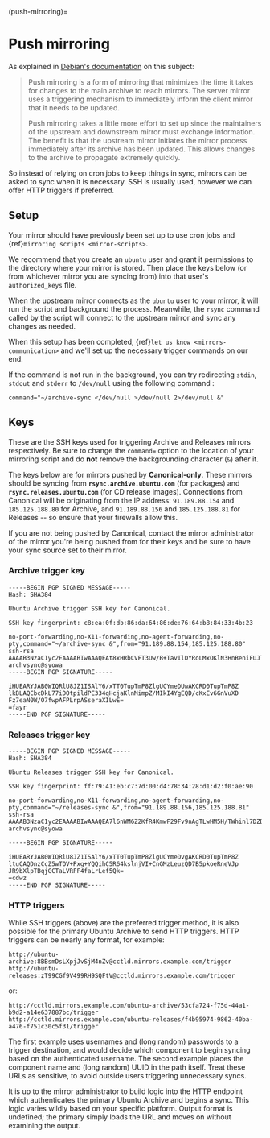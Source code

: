 (push-mirroring)=
# Push mirroring

As explained in
[Debian's documentation](https://www.debian.org/mirror/push_mirroring) on this
subject:

> Push mirroring is a form of mirroring that minimizes the time it takes 
> for changes to the main archive to reach mirrors. The server mirror uses
> a triggering mechanism to immediately inform the client mirror that it
> needs to be updated.
>
> Push mirroring takes a little more effort to set up since the maintainers
> of the upstream and downstream mirror must exchange information. The 
> benefit is that the upstream mirror initiates the mirror process immediately
> after its archive has been updated. This allows changes to the archive to
> propagate extremely quickly. 

So instead of relying on cron jobs to keep things in sync, mirrors can be asked
to sync when it is necessary. SSH is usually used, however we can offer HTTP
triggers if preferred.


## Setup

Your mirror should have previously been set up to use cron jobs and
{ref}`mirroring scripts <mirror-scripts>`.

We recommend that you create an `ubuntu` user and grant it permissions to the
directory where your mirror is stored. Then place the keys below (or from
whichever mirror you are syncing from) into that user's `authorized_keys` file.

When the upstream mirror connects as the `ubuntu` user to your mirror, it will
run the script and background the process. Meanwhile, the `rsync` command called
by the script will connect to the upstream mirror and sync any changes as needed.

When this setup has been completed, {ref}`let us know <mirrors-communication>`
and we'll set up the necessary trigger commands on our end.

If the command is not run in the background, you can try redirecting `stdin`,
`stdout` and `stderr` to `/dev/null` using the following command :

```none
command="~/archive-sync </dev/null >/dev/null 2>/dev/null &"
```


## Keys

These are the SSH keys used for triggering Archive and Releases mirrors
respectively. Be sure to change the `command=` option to the location of your
mirroring script and do **not** remove the backgrounding character (`&`) after
it.

The keys below are for mirrors pushed by **Canonical-only**. These mirrors
should be syncing from **`rsync.archive.ubuntu.com`** (for packages) and
**`rsync.releases.ubuntu.com`** (for CD release images). Connections from
Canonical will be originating from the IP address: `91.189.88.154` and
`185.125.188.80` for Archive, and `91.189.88.156` and `185.125.188.81` for
Releases -- so ensure that your firewalls allow this.

If you are not being pushed by Canonical, contact the mirror administrator of
the mirror you're being pushed from for their keys and be sure to have your sync
source set to their mirror.


### Archive trigger key

```none
-----BEGIN PGP SIGNED MESSAGE-----
Hash: SHA384

Ubuntu Archive trigger SSH key for Canonical.

SSH key fingerprint: c8:ea:0f:db:86:da:64:86:de:76:64:b8:84:33:4b:23

no-port-forwarding,no-X11-forwarding,no-agent-forwarding,no-pty,command="~/archive-sync &",from="91.189.88.154,185.125.188.80" ssh-rsa AAAAB3NzaC1yc2EAAAABIwAAAQEAt8xHRbCVFT3Uw/B+TavIlDYRoLMxOKlN3HnBeniFUJTto5Im52FbT3ODfMszz5/BIAnXBf1baWDljHErx4huohh9MxyovZ0h8GYCmMy7dZzsrV5eYhLXd2idCOKIl6gr0BTgTlJOKOgVEoZ2YtiU9MnNzRk3gkBeCMDJrnQOCC8Sko0F0RUJnrzLXOdtvDfNu7Ff+tRNb4PwrU3inbm2YJRnOoZI9vIsv/9DwsMm9d+YIIOz/7y5jLGhZ34nXzhmI6cJO92+Ve5ubhbbpKUFQAh2L1PP6A+I7jHvoWHToSaZlt+DCN4Kg+JlZuf2FXk8MeHkEc6qWWHQTFF8/ArKew== archvsync@syowa
-----BEGIN PGP SIGNATURE-----

iHUEARYJAB0WIQRlU8JZ1ISAlY6/xTT0TupTmP8ZlgUCYmeDUwAKCRD0TupTmP8Z
lkBLAQCbcDkL77iDOtpildPE334qHcjaKlnMimpZ/MIkI4YgEQD/cKxEv6GnVuXD
Fz7eaN0W/O7fwpAFPLrpASseraXILwE=
=fayr
-----END PGP SIGNATURE-----
```


### Releases trigger key

```none
-----BEGIN PGP SIGNED MESSAGE-----
Hash: SHA384

Ubuntu Releases trigger SSH key for Canonical.

SSH key fingerprint: ff:79:41:eb:c7:7d:00:d4:78:34:28:d1:d2:f0:ae:90

no-port-forwarding,no-X11-forwarding,no-agent-forwarding,no-pty,command="~/releases-sync &",from="91.189.88.156,185.125.188.81" ssh-rsa AAAAB3NzaC1yc2EAAAABIwAAAQEA7l6nWM6Z2KfR4KmwF29Fv9nAgTLwHM5H/TWhinl7DZDG+Jn+TC9kll3cuyGByhwh/mNTwbyvsyiDSXFtbglowQoPSW4rhOEVy6s+/lDjDBGTDsgk8wyBqlNJRlppODsl+kqX0IqAIc3XJ9luDl894tD5rxhiXzqXL3c8r8CuhPkGdUCCMbWU4OUAIjIAs8DClYzjrAZ54IVbk5gTjDYUtlSLNXjm1rZ788h65waKBn4/LV+8nEaFIPA9FxPZI6VLmKGO/RQqZrLPNKOzotmkofV1jV2OmQNHzIwu2seV6HGYqZc3U9jE2+Eat86C6IMYS7KPxVoQd6AnHjRMlhyb6Q== archvsync@syowa

-----BEGIN PGP SIGNATURE-----

iHUEARYJAB0WIQRlU8JZ1ISAlY6/xTT0TupTmP8ZlgUCYmeDvgAKCRD0TupTmP8Z
ltuCAQDnzCcZ5wTOV+Pxg+YQQihC5R64kslnjVI+CnGMzLeuzQD7B5pkoeRneVJp
JR9bXlpTBqjGCTaLVRFF4faLrLef5Qk=
=cdwz
-----END PGP SIGNATURE-----
```


### HTTP triggers

While SSH triggers (above) are the preferred trigger method, it is also possible
for the primary Ubuntu Archive to send HTTP triggers. HTTP triggers can be
nearly any format, for example:

```none
http://ubuntu-archive:8BBsmDsLXpjJvSjM4nZv@cctld.mirrors.example.com/trigger
http://ubuntu-releases:zT99CGf9V499RH9SQFtV@cctld.mirrors.example.com/trigger
```

or:

```none
http://cctld.mirrors.example.com/ubuntu-archive/53cfa724-f75d-44a1-b9d2-a14e637887bc/trigger
http://cctld.mirrors.example.com/ubuntu-releases/f4b95974-9862-40ba-a476-f751c30c5f31/trigger
```

The first example uses usernames and (long random) passwords to a trigger
destination, and would decide which component to begin syncing based on the
authenticated username. The second example places the component name and (long
random) UUID in the path itself. Treat these URLs as sensitive, to avoid outside
users triggering unnecessary syncs.

It is up to the mirror administrator to build logic into the HTTP endpoint which
authenticates the primary Ubuntu Archive and begins a sync. This logic varies
wildly based on your specific platform. Output format is undefined; the primary
simply loads the URL and moves on without examining the output.

